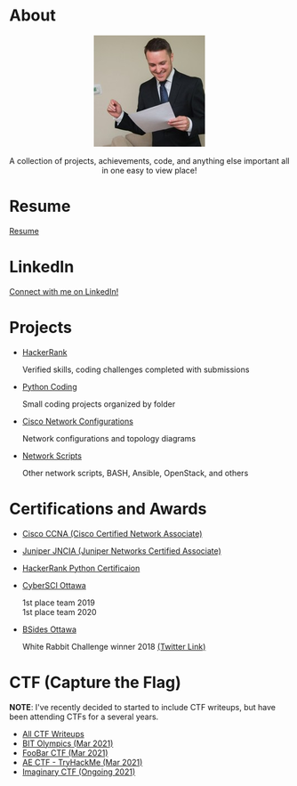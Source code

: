 # About
<p align="center">
  <img src="https://github.com/KrisLloyd/About/blob/main/Docs/0.jpg" alt="Kris Lloyd"/>
</p>

<p align="center">
A collection of projects, achievements, code, and anything else important all in one easy to view place!
</p>

# Resume
<a href="https://github.com/KrisLloyd/About/blob/main/Docs/Kristopher%20Lloyd%20Resume.pdf" target="_blank">Resume</a>

# LinkedIn
<a href="https://www.linkedin.com/in/kris-lloyd/" target="_blank">Connect with me on LinkedIn!</a>

# Projects
* <a href="https://www.hackerrank.com/krislloyd" target="_blank">HackerRank</a>

  Verified skills, coding challenges completed with submissions
  
* <a href="https://github.com/KrisLloyd/Python" target="_blank">Python Coding</a>

  Small coding projects organized by folder
 
* <a href="https://github.com/KrisLloyd/Network-Configs" target="_blank">Cisco Network Configurations</a>

  Network configurations and topology diagrams
 
* <a href="https://github.com/KrisLloyd/Scripts" target="_blank">Network Scripts</a>

  Other network scripts, BASH, Ansible, OpenStack, and others


# Certifications and Awards
* <a href="https://www.credly.com/badges/4776d946-5c37-44c3-8fb6-8521afe1202a" target="_blank">Cisco CCNA (Cisco Certified Network Associate)</a>
* <a href="https://www.youracclaim.com/badges/adc3e5f0-d858-4213-b322-469b745f05b2/" target="_blank">Juniper JNCIA (Juniper Networks Certified Associate)</a>
* <a href="https://www.hackerrank.com/certificates/5a4ad557d23f" target="_blank">HackerRank Python Certificaion</a>
* <a href="http://cybersecuritychallenge.ca/" target="_blank">CyberSCI Ottawa</a>

  1st place team 2019  
  1st place team 2020

* <a href="https://twitter.com/bsidesottawa?lang=en" target="_blank">BSides Ottawa</a>

  White Rabbit Challenge winner 2018 <a href="https://twitter.com/BsidesOttawa/status/1061015569380474880?s=20" target="_blank"> (Twitter Link)</a>

# CTF (Capture the Flag)
**NOTE**: I've recently decided to started to include CTF writeups, but have been attending CTFs for a several years.
* <a href="https://github.com/KrisLloyd/CTF#ctf-solves" target="_blank">All CTF Writeups</a>
* <a href="https://github.com/KrisLloyd/CTF#bit-olymipcs-march-2021" target="_blank">BIT Olympics (Mar 2021)</a>
* <a href="https://github.com/KrisLloyd/CTF#foobar-ctf-march-2021" target="_blank">FooBar CTF (Mar 2021)</a>
* <a href="https://github.com/KrisLloyd/CTF#ae-ctf---tryhackme-april-2021" target="_blank">AE CTF - TryHackMe (Mar 2021)</a>
* <a href="https://github.com/KrisLloyd/CTF#imaginary-ctf-ongoing-2021" target="_blank">Imaginary CTF (Ongoing 2021)</a>
